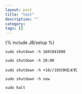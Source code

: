 ```yaml
---
layout: post
title: "test"
description: ""
category: 
tags: []
---
```

{% include JB/setup %}

    sudo shutdown -h 1601041800

    sudo shutdown -h 20:00

    sudo shutdown -h +10//10分钟后关机

    sudo shutdown -h now

    sudo halt
